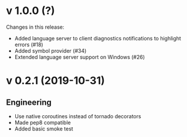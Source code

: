 # v 1.0.0 (?)
Changes in this release:
- Added language server to client diagnostics notifications to highlight errors (#18)
- Added symbol provider (#34)
- Extended language server support on Windows (#26)

# v 0.2.1 (2019-10-31)

## Engineering
* Use native coroutines instead of tornado decorators
* Made pep8 compatible
* Added basic smoke test
